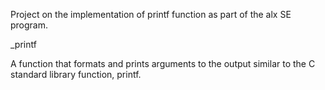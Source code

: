 Project on the implementation of printf function as part of the alx SE program.

_printf

A function that formats and prints arguments to the output similar to the C standard library function, printf.

